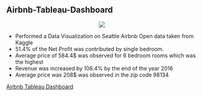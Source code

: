 ## Airbnb-Tableau-Dashboard

<p align="center">
  <img src="https://user-images.githubusercontent.com/96490650/191079981-8d733646-181d-4c85-8250-bb45d62ec47b.jpg" />
</p>

* Performed a Data Visualization on Seattle Airbnb Open data taken from Kaggle
* 51.4% of the Net Profit was contributed by single bedroom.
* Average price of 584.4$ was observed for 6 bedroom rooms which was the highest
* Revenue was increased by 108.4% by the end of the year 2016
* Average price was 208$ was observed in the zip code 98134

[Airbnb Tableau Dashboard](https://public.tableau.com/app/profile/preetham.m.pagad/viz/AirbnbTableauProject_16489233011640/Dashboard1)
